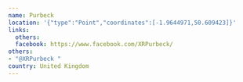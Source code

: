 ```yaml
---
name: Purbeck
location: '{"type":"Point","coordinates":[-1.9644971,50.609423]}'
links:
  others: 
  facebook: https://www.facebook.com/XRPurbeck/
others:
- "@XRPurbeck "
country: United Kingdom
---
```

